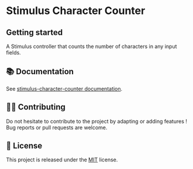 # Stimulus Character Counter

## Getting started

A Stimulus controller that counts the number of characters in any input fields.

## 📚 Documentation

See [stimulus-character-counter documentation](https://www.stimulus-components.com/docs/stimulus-character-counter/).

## 👷‍♂️ Contributing

Do not hesitate to contribute to the project by adapting or adding features ! Bug reports or pull requests are welcome.

## 📝 License

This project is released under the [MIT](http://opensource.org/licenses/MIT) license.
